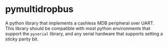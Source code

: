 # pymultidropbus
A python library that implements a cashless MDB peripheral over UART.
This library should be compatible with most python environments that 
support the `pyserial` library, and any serial hardware that supports 
setting a sticky parity bit.
